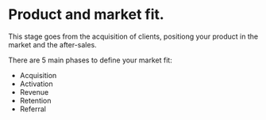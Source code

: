 # Product and market fit.

This stage goes from the acquisition of clients, positiong your product in the market and the after-sales.

There are 5 main phases to define your market fit:

- Acquisition
- Activation
- Revenue
- Retention
- Referral


























